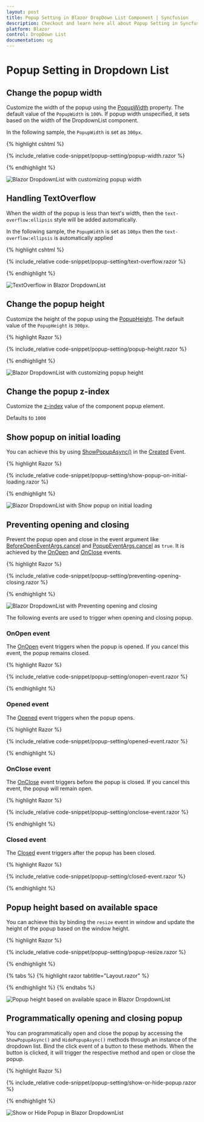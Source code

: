 ```yaml
---
layout: post
title: Popup Setting in Blazor DropDown List Component | Syncfusion
description: Checkout and learn here all about Popup Setting in Syncfusion Blazor DropDown List component and much more.
platform: Blazor
control: DropDown List
documentation: ug
---
```


# Popup Setting in Dropdown List

## Change the popup width

Customize the width of the popup using the [PopupWidth](https://help.syncfusion.com/cr/blazor/Syncfusion.Blazor.DropDowns.SfDropDownList-2.html#Syncfusion_Blazor_DropDowns_SfDropDownList_2_PopupWidth) property. The default value of the `PopupWidth` is `100%`. If popup width unspecified, it sets based on the width of the DropdownList component.

In the following sample, the `PopupWidth` is set as `300px`.

{% highlight cshtml %}

{% include_relative code-snippet/popup-setting/popup-width.razor %}

{% endhighlight %}

![Blazor DropdownList with customizing popup width](./images/popup-setting/blazor_dropdown_popup-width.png)

## Handling TextOverflow 

When the width of the popup is less than text's width, then the `text-overflow:ellipsis` style will be added automatically.

In the following sample, the `PopupWidth` is set as `100px` then the `text-overflow:ellipsis` is automatically applied

{% highlight cshtml %}

{% include_relative code-snippet/popup-setting/text-overflow.razor %}

{% endhighlight %}

![TextOverflow in Blazor DropdownList](./images/popup-setting/blazor_dropdown_text-overflow.png)

## Change the popup height

Customize the height of the popup using the [PopupHeight](https://help.syncfusion.com/cr/blazor/Syncfusion.Blazor.DropDowns.SfDropDownList-2.html#Syncfusion_Blazor_DropDowns_SfDropDownList_2_PopupHeight). The default value of the `PopupHeight` is `300px`.

{% highlight Razor %}

{% include_relative code-snippet/popup-setting/popup-height.razor %}

{% endhighlight %}

![Blazor DropdownList with customizing popup height](./images/popup-setting/blazor_dropdown_popup-height.png)

## Change the popup z-index

Customize the [z-index](https://help.syncfusion.com/cr/blazor/Syncfusion.Blazor.DropDowns.SfDropDownBase-1.html#Syncfusion_Blazor_DropDowns_SfDropDownBase_1_ZIndex) value of the component popup element.

Defaults to `1000`

## Show popup on initial loading

You can achieve this by using [ShowPopupAsync()](https://help.syncfusion.com/cr/blazor/Syncfusion.Blazor.DropDowns.SfDropDownList-2.html#Syncfusion_Blazor_DropDowns_SfDropDownList_2_ShowPopupAsync) in the [Created](https://help.syncfusion.com/cr/blazor/Syncfusion.Blazor.DropDowns.DropDownListEvents-2.html#Syncfusion_Blazor_DropDowns_DropDownListEvents_2_Created) Event.

{% highlight Razor %}

{% include_relative code-snippet/popup-setting/show-popup-on-initial-loading.razor %}

{% endhighlight %}

![Blazor DropdownList with Show popup on initial loading](./images/popup-setting/blazor_dropdown_popup-initial-loading.png)

## Preventing opening and closing

Prevent the popup open and close in the event argument like [BeforeOpenEventArgs.cancel](https://help.syncfusion.com/cr/blazor/Syncfusion.Blazor.DropDowns.BeforeOpenEventArgs.html#Syncfusion_Blazor_DropDowns_BeforeOpenEventArgs_Cancel) and [PopupEventArgs.cancel](https://help.syncfusion.com/cr/blazor/Syncfusion.Blazor.DropDowns.PopupEventArgs.html#Syncfusion_Blazor_DropDowns_PopupEventArgs_Cancel) as `true`. It is achieved by the [OnOpen](https://help.syncfusion.com/cr/blazor/Syncfusion.Blazor.DropDowns.DropDownListEvents-2.html#Syncfusion_Blazor_DropDowns_DropDownListEvents_2_OnOpen) and [OnClose](https://help.syncfusion.com/cr/blazor/Syncfusion.Blazor.DropDowns.DropDownListEvents-2.html#Syncfusion_Blazor_DropDowns_DropDownListEvents_2_OnClose) events. 

{% highlight Razor %}

{% include_relative code-snippet/popup-setting/preventing-opening-closing.razor %}

{% endhighlight %}

![Blazor DropdownList with Preventing opening and closing](./images/popup-setting/blazor_dropdown_preventing-opening-closing.png)

The following events are used to trigger when opening and closing popup.

### OnOpen event

The [OnOpen](https://help.syncfusion.com/cr/blazor/Syncfusion.Blazor.DropDowns.DropDownListEvents-2.html#Syncfusion_Blazor_DropDowns_DropDownListEvents_2_OnOpen) event triggers when the popup is opened. If you cancel this event, the popup remains closed.

{% highlight Razor %}

{% include_relative code-snippet/popup-setting/onopen-event.razor %}

{% endhighlight %}

### Opened event

The [Opened](https://help.syncfusion.com/cr/blazor/Syncfusion.Blazor.DropDowns.DropDownListEvents-2.html#Syncfusion_Blazor_DropDowns_DropDownListEvents_2_Opened) event triggers when the popup opens.

{% highlight Razor %}

{% include_relative code-snippet/popup-setting/opened-event.razor %}

{% endhighlight %}

### OnClose event

The [OnClose](https://help.syncfusion.com/cr/blazor/Syncfusion.Blazor.DropDowns.DropDownListEvents-2.html#Syncfusion_Blazor_DropDowns_DropDownListEvents_2_OnClose) event triggers before the popup is closed. If you cancel this event, the popup will remain open.

{% highlight Razor %}

{% include_relative code-snippet/popup-setting/onclose-event.razor %}

{% endhighlight %}

### Closed event

The [Closed](https://help.syncfusion.com/cr/blazor/Syncfusion.Blazor.DropDowns.DropDownListEvents-2.html#Syncfusion_Blazor_DropDowns_DropDownListEvents_2_OnClose) event triggers after the popup has been closed.

{% highlight Razor %}

{% include_relative code-snippet/popup-setting/closed-event.razor %}

{% endhighlight %}

## Popup height based on available space

You can achieve this by binding the `resize` event in window and update the height of the popup based on the window height.

{% highlight Razor %}

{% include_relative code-snippet/popup-setting/popup-resize.razor %}

{% endhighlight %}

{% tabs %}
{% highlight razor tabtitle="Layout.razor" %}

<script>
    window.addEventListener("resize", function (e) {
        var wrapper = document.getElementById("dropdown").parentElement;
        var popupEle = document.getElementById("dropdown_popup");
        var topVal = wrapper.getBoundingClientRect().top;
        window.innerHeight - topVal;
        if (popupEle) {
            popupEle.style.maxHeight = (window.innerHeight - topVal-50) + "px";
            popupEle.style.height = (window.innerHeight - topVal-50) + "px";
            
        }
    })
</script>

{% endhighlight %}
{% endtabs %}

![Popup height based on available space in Blazor DropdownList](./images/popup-setting/blazor_dropdown_popup_resize.gif)

## Programmatically opening and closing popup

You can programmatically open and close the popup by accessing the `ShowPopupAsync()` and `HidePopupAsync()` methods through an instance of the dropdown list. Bind the click event of a button to these methods. When the button is clicked, it will trigger the respective method and open or close the popup.

{% highlight Razor %}

{% include_relative code-snippet/popup-setting/show-or-hide-popup.razor %}

{% endhighlight %} 

![Show or Hide Popup in Blazor DropdownList](./images/popup-setting/blazor_dropdown_show-or-hide-popup.gif)



